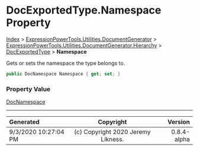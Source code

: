 ﻿# DocExportedType.Namespace Property

[Index](../index.md) > [ExpressionPowerTools.Utilities.DocumentGenerator](ExpressionPowerTools.Utilities.DocumentGenerator.a.md) > [ExpressionPowerTools.Utilities.DocumentGenerator.Hierarchy](ExpressionPowerTools.Utilities.DocumentGenerator.Hierarchy.n.md) > [DocExportedType](ExpressionPowerTools.Utilities.DocumentGenerator.Hierarchy.DocExportedType.cs.md) > **Namespace**

Gets or sets the namespace the type belongs to.

```csharp
public DocNamespace Namespace { get; set; }
```

### Property Value

 [DocNamespace](ExpressionPowerTools.Utilities.DocumentGenerator.Hierarchy.DocNamespace.cs.md) 


---

| Generated | Copyright | Version |
| :-- | :-: | --: |
| 9/3/2020 10:27:04 PM | (c) Copyright 2020 Jeremy Likness. | 0.8.4-alpha |
